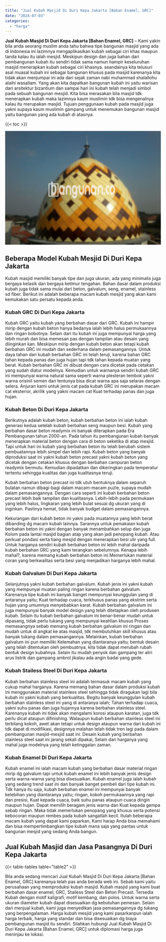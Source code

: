 ```yaml
---
title: "Jual Kubah Masjid Di Duri Kepa Jakarta [Bahan Enamel, GRC]"
date: "2024-07-03"
categories: 
  - "harga"
---
```


**Jual Kubah Masjid Di Duri Kepa Jakarta \[Bahan Enamel, GRC\]** – Kami yakin bila anda seorang muslim anda tahu bahwa tipe bangunan masjid yang ada di Indonesia ini lazimnya mengaplikasikan kubah sebagai ciri khas maupun tanda kalau itu ialah mesjid. Meskipun design dan juga bahan dari pembangunan kubah itu sendiri tidak sama namun hampir keseluruhan masjid menerapkan kubah sebagai ciri khasnya. seandainya kita telusuri asal muasal kubah ini sebagai bangunan khusus pada masjid karenanya kita tidak akan menjumpai ini ada dari sejak zaman nabi muhammad shalallohu alaihi wasallam. Yang akan kita dapatkan bangunan kubah ini yaitu warisan dari arsitektur bizantium dan sampai hari ini kubah telah menjadi simbol pada sebuah bangunan mesjid. Kita bisa merasakan bila masjid tdk menerapkan kubah maka lazimnya kaum muslimin tdk bisa mengenalnya kalau itu merupakan masjid. Tujuan penggunaan kubah pada masjid juga yakni supaya kaum muslimin gampang untuk menemukan bangunan masjid yaitu bangunan yang ada kubah di atasnya.

{{< toc >}}

![Jual Kubah Masjid Di Duri Kepa Jakarta [Bahan Enamel, GRC]](/images/jual-kubah-masjid-37.png)

## Beberapa Model Kubah Mesjid Di Duri Kepa Jakarta

Kubah masjid memiliki banyak tipe dan juga ukuran, ada yang minimalis juga bergaya kelasik dan bergaya ketimur tengahan. Bahan dasar dalam produksi kubah juga tidak sama mulai dari beton, galvalum, seng, enamel, stainless sd fiber. Berikut ini adalah beberapa macam kubah mesjid yang akan kami kemukakan satu persatu kepada anda.

### Kubah GRC Di Duri Kepa Jakarta

Kubah GRC yaitu kubah yang berbahan dasar dari GRC. Kubah ini hampir mirip dengan kubah beton hanya bedanya ialah lebih halus permukaannya dan ringan bobotnya. Selain dari itu kubah ini juga mempunyai harga yang lebih murah dan bisa memesan pas dengan tampilan atau desain yang diinginkan kan. Meskipun mirip dengan kubah beton akan tetapi kubah berbahan GRC ini mudah dan sederhana dalam pemasangannya. Untuk daya tahan dari kubah berbahan GRC ini telah teruji, karena bahan GRC tahan kepada panas dan juga hujan tapi tdk tahan kepada muatan yang berat. Kubah berbahan GRC ini dibuat dengan cara dicetak pada cetakan yang sudah diatur modelnya. Kemudian untuk warnanya sendiri kubah GRC ini mempunyai warna natural sama seperti warna plesteran tembok yakni warna orisinil semen dan tentunya bisa dicat warna apa saja selaras dengan selera. Anjuran kami untuk jenis cat pada kubah GRC ini merupakan macam cat eksterior, akrilik yang yakni macam cat Kuat terhadap panas dan juga hujan.

### Kubah Beton Di Duri Kepa Jakarta

Berikutnya adalah kubah beton, kubah berbahan beton ini ialah kubah generasi kedua setelah kubah berbahan seng maupun besi. Kubah yang berbahan dasar beton readymix ini banyak diterapkan pada Era Pembangunan tahun 2000-an. Pada tahun itu pembangunan kubah banyak menerapkan material beton dengan cara di beton seketika di atap mesjid. Tapi untuk hari ini kubah yang berbahan beton itu telah berubah sistem pembuatannya lebih simpel dan lebih rapi. Kubah beton yang banyak diproduksi saat ini yakni kubah beton precast yakni kubah beton yang dicetak dengan cetakan khusus dengan berbahan campuran beton readymix bermutu. Kemudian dipadatkan dan dikeringkan pada temperatur tertentu sehingga kualitas dan juga kualitasnya teruji.

Kubah berbahan beton precast ini tdk utuh bentuknya dalam separuh bulatan namun dibagi-bagi dalam macam-macam puzle, supaya mudah dalam pemasangannya. Dengan cara seperti ini kubah berbahan beton precast lebih baik tampilan dan kualitasnya. Lebih-lebih pada permukaan yang lebih halus, lingkaran yang lebih bulat sesuai dg ukuran yang di inginkan. Pastinya hemat, tidak banyak budget dalam pemasangannya.

Kekurangan dari kubah beton ini yakni pada muatannya yang lebih berat dibanding dg macam kubah lainnya. Sarannya untuk pemakaian kubah berbahan beton ini yakni dengan banyak menambahkan selup dan juga Kolom pada lantai masjid bagian atap yang akan jadi penopang kubah. Atau perkuat pondasi serta tiang mesjid dengan menerapkan besi ulir yang full. Untuk harganya sendiri kubah berbahan beton ini lebih mahal daripada kubah berbahan GRC yang kami terangkan sebelumnya. Kenapa lebih mahal?, karena memang kubah berbahan beton ini Memerlukan material coran yang berkwalitas serta besi yang menjadikan harganya lebih mahal.

### Kubah Galvalum Di Duri Kepa Jakarta

Selanjutnya yakni kubah berbahan galvalum. Kubah jenis ini yakni kubah yang mempunyai muatan paling ringan karena berbahan galvalum. Karenanya tipe kubah ini banyak banget mempunyai keunggulan yang di antaranya yaitu; Kuat terhadap cuaca, terkhusus panas yang ekstrim serta hujan yang umumnya menyebabkan karat. Kubah berbahan galvalum ini juga mempunyai banyak model design yang telah ditetapkan oleh produsen kubah. Selain itu kubah berbahan galvalum ini benar-benar mudah untuk dipasang, tidak perlu tukang yang mempunyai keahlian khusus Proses memasangnya sebab memang kubah berbahan galvalum ini ringan dan mudah untuk di angkat ke atas masjid, tdk membutuhkan skill khusus atau banyak tukang dalam pemasangannya. Melainkan, kubah berbahan galvalum ini pun memiliki Kelemahan yang diantaranya yaitu; bentuk desain yang telah ditentukan oleh pembuatnya, kita tidak dapat merubah rubah bentuk design kubahnya. Selain itu mudah penyok dan gampang ter aliri arus listrik dan gampang ambrol jikalau ada angin badai yang gede.

### Kubah Stailess Steel Di Duri Kepa Jakarta

Kubah berbahan stainless steel ini adalah termasuk macam kubah yang cukup mahal harganya. Karena memang bahan dasar dalam produksi kubah ini menggunakan material stainless steel sehingga tidak diragukan lagi bila kubah ini yakni kubah yang berkualitas. Begitu banyak keunggulan kubah berbahan stainless steel ini yang di antaranya ialah; Tahan terhadap cuaca, yakni suhu panas dan juga hujannya karena berbahan stainless steel. Karenanya kubah ini tidak akan mengalami korosi ataupun karatan, juga tdk perlu dicat ataupun difinishing. Walaupun kubah berbahan stainless steel ini terbilang kokoh, awet akan tetapi untuk design ataupun warna dari kubah ini tdk dapat di modifikasi, designnya malahan telah tidak tren lagi pada dalam pembangunan masjid-mesjid saat ini. Desain kubah yang berbahan stainless steel saat ini jarang sekali dipakai, Selain dari harganya yang mahal juga modelnya yang telah ketinggalan zaman.

### Kubah Enamel Di Duri Kepa Jakarta

Kubah enamel ini ialah macam kubah yang berbahan dasar material ringan mirip dg galvalum tapi untuk kubah enamel ini lebih banyak jenis design serta warna-warna yang bisa disesuaikan. Kubah enamel juga ialah kubah yang sedang trend saat ini dan banyak banget pembeli dari tipe kubah ini. Tdk hanya itu saja, kubah berbahan enamel ini mempunyai banyak kelebihan yang diantaranya yaitu; ringan, kokoh permukaannya yang rapi dan presisi, Kuat kepada cuaca, baik suhu panas ataupun cuaca dingin maupun hujan. Dapat memilih beragam jenis warna dan Kuat kepada gempa sebab ringan. Maka tidak memerlukan penopang yang khusus serta potensi kebocoran maupun rembes pada kubah sangatlah kecil. Itulah beberapa macam kubah yang dapat kami paparkan, Kami harap Anda bisa memahami dan bisa mempertimbangkan tipe kubah mana saja yang pantas untuk bangunan mesjid yang sedang Anda bangun.

## Jual Kubah Masjid dan Jasa Pasangnya Di Duri Kepa Jakarta

{{< table-tables table="table2" >}}

Bila anda sedang mencari Jual Kubah Masjid Di Duri Kepa Jakarta \[Bahan Enamel, GRC\] karenanya telah pas anda berada web ini. Sebab kami yaitu perusahaan yang memproduksi kubah masjid. Kubah masjid yang kami buat berbahan dasar enamel, GRC, Stailess Steel dan Beton Precast. Tersedia Kubah dengan motif kaligrafi, motif kembang, dan polos. Untuk warna serta ukuran diameter kubah dapat disesuaikan dg kebutuhan pemesan. Selain dari menjual kubah, kami juga menyedikan jasa pemasangannya dg tukang yang berpengalaman. Harga kubah mesjid yang kami pasarkanpun ialah harga terbaik, harga yang standar dan bisa disesuaikan dg biaya pembangunan masjid itu sendiri. Silahkan hubungi Jual Kubah Masjid Di Duri Kepa Jakarta \[Bahan Enamel, GRC\] untuk diplomasi harga juga meninjau ke lokasi.
